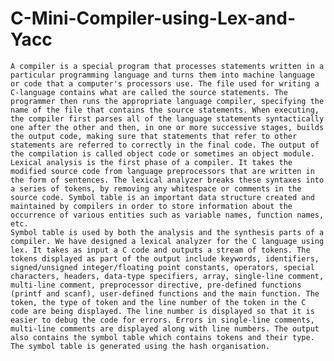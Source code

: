 # C-Mini-Compiler-using-Lex-and-Yacc
    A compiler is a special program that processes statements written in a particular programming language and turns them into machine language or code that a computer's processors use. The file used for writing a C-language contains what are called the source statements. The programmer then runs the appropriate language compiler, specifying the name of the file that contains the source statements. When executing, the compiler first parses all of the language statements syntactically one after the other and then, in one or more successive stages, builds the output code, making sure that statements that refer to other statements are referred to correctly in the final code. The output of the compilation is called object code or sometimes an object module.
    Lexical analysis is the first phase of a compiler. It takes the modified source code from language preprocessors that are written in the form of sentences. The lexical analyzer breaks these syntaxes into a series of tokens, by removing any whitespace or comments in the source code. Symbol table is an important data structure created and maintained by compilers in order to store information about the occurrence of various entities such as variable names, function names, etc.
    Symbol table is used by both the analysis and the synthesis parts of a compiler. We have designed a lexical analyzer for the C language using lex. It takes as input a C code and outputs a stream of tokens. The tokens displayed as part of the output include keywords, identifiers, signed/unsigned integer/floating point constants, operators, special characters, headers, data-type specifiers, array, single-line comment, multi-line comment, preprocessor directive, pre-defined functions (printf and scanf), user-defined functions and the main function. The token, the type of token and the line number of the token in the C code are being displayed. The line number is displayed so that it is easier to debug the code for errors. Errors in single-line comments, multi-line comments are displayed along with line numbers. The output also contains the symbol table which contains tokens and their type. The symbol table is generated using the hash organisation.

